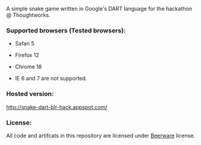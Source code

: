 A simple snake game written in Google's DART language for the hackathon @ Thoughtworks.

### Supported browsers (Tested browsers):
* Safari 5
* Firefox 12
* Chrome 18

* IE 6 and 7 are not supported.

### Hosted version: 
http://snake-dart-blr-hack.appspot.com/

### License:
All code and artifcats in this repository are licensed under [Beerware](http://en.wikipedia.org/wiki/Beerware) license. 
